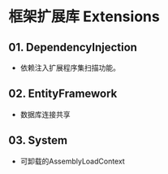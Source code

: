 # 框架扩展库 Extensions

## 01. DependencyInjection

- 依赖注入扩展程序集扫描功能。

## 02. EntityFramework

- 数据库连接共享

## 03. System

- 可卸载的AssemblyLoadContext
